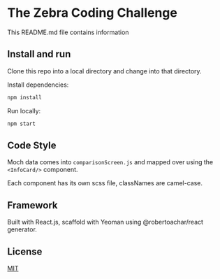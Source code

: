 # The Zebra Coding Challenge

This README.md file contains information 

## Install and run

Clone this repo into a local directory and change into that directory.

Install dependencies:
```bash
npm install
```
Run locally: 
```bash
npm start
```

## Code Style
Moch data comes into ```comparisonScreen.js``` and mapped over using the ```<InfoCard/>``` component.

Each component has its own scss file, classNames are camel-case.    


## Framework
Built with React.js, scaffold with Yeoman using  @robertoachar/react generator. 


## License
[MIT](https://choosealicense.com/licenses/mit/)